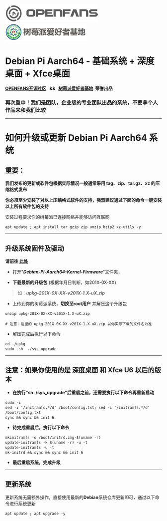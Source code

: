 ![openfans](/images/openfans.png)&nbsp;&nbsp;&nbsp;&nbsp;![amatfan.png](/images/amatfan.png)

# Debian Pi Aarch64 - 基础系统 + 深度桌面 + Xfce桌面

**[OPENFANS开源社区](http://www.openfans.org)&nbsp;&nbsp; && &nbsp;&nbsp;[树莓派爱好者基地](http://www.pifan.org/)&nbsp;&nbsp;荣誉出品**

###  再次重申！我们是团队，企业级的专业团队出品的系统，不要拿个人作品来和我们比较

----

# 如何升级或更新 Debian Pi Aarch64 系统

## 重要：

**我们发布的更新或软件包根据实际情况一般通常采用 tag、zip、tar.gz、xz 的压缩格式发布**

**你必须至少安装了对以上压缩格式软件的支持，强烈建议通过下面的命令一键安装以上所有软件包的支持**

安装过程要求你的树莓派已连接网络并能够访问互联网

```shell
apt update ; apt install tar gzip zip unzip bzip2 xz-utils -y
```

----

## 升级系统固件及驱动

**请前往  [此处](https://pan.baidu.com/s/1-NY_WL5LB0stpxT1wAKSaA)**

* 打开"***Debian-Pi-Aarch64-Kernel-Firmware***"文件夹，

* **下载最新的升级包** (根据年月日判断，如201X-0X-XX)

> 如：***upkg-201X-0X-XX-v201X-1.X-uX.zip***

* 上传到你的树莓派系统，**切换至root用户** 并解压这个升级包

```shell
unzip upkg-201X-0X-XX-v201X-1.X-uX.zip

# 注意：这里的 upkg-201X-0X-XX-v201X-1.X-uX.zip 以你实际下载的文件名为准
```
* 解压完成后执行以下命令

```shell
cd ./upkg
sudo  sh  ./sys_upgrade
```

----

## 注意：如果你使用的是 深度桌面 和 Xfce U6 以后的版本

- **在执行"sh  ./sys_upgrade"后重启之前，还需要执行以下命令再重新启动**

```shell
sudo -i
sed -i '/initramfs.*/d' /boot/config.txt; sed -i '/initramfs.*/d' /boot/config.txt
sync && sync && init 6
```

- **待完成重启后，执行以下命令**

```shell
mkinitramfs -o /boot/initrd.img-$(uname -r)
update-initramfs -k $(uname -r) -u -t
update-initramfs -u -t
mk-initrd && sync && sync && init 6
```

- **最后重启系统，完成升级**

---

## 更新系统

更新系统无需额外操作，直接使用最新的**Debian**系统仓库更新即可，通过以下命令进行系统更新

```shell
apt update ; apt upgrade -y
```
